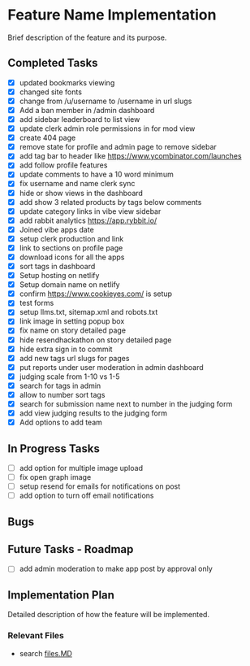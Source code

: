 # Feature Name Implementation

Brief description of the feature and its purpose.

## Completed Tasks

- [x] updated bookmarks viewing
- [x] changed site fonts
- [x] change from /u/username to /username in url slugs
- [x] Add a ban member in /admin dashboard
- [x] add sidebar leaderboard to list view
- [x] update clerk admin role permissions in for mod view
- [x] create 404 page
- [x] remove state for profile and admin page to remove sidebar
- [x] add tag bar to header like https://www.ycombinator.com/launches
- [x] add follow profile features
- [x] update comments to have a 10 word minimum
- [x] fix username and name clerk sync
- [x] hide or show views in the dashboard
- [x] add show 3 related products by tags below comments
- [x] update category links in vibe view sidebar
- [x] add rabbit analytics https://app.rybbit.io/
- [x] Joined vibe apps date
- [x] setup clerk production and link
- [x] link to sections on profile page
- [x] download icons for all the apps
- [x] sort tags in dashboard
- [x] Setup hosting on netlify
- [x] Setup domain name on netlify
- [x] confirm https://www.cookieyes.com/ is setup
- [x] test forms
- [x] setup llms.txt, sitemap.xml and robots.txt
- [x] link image in setting popup box
- [x] fix name on story detailed page
- [x] hide resendhackathon on story detailed page
- [x] hide extra sign in to commit
- [x] add new tags url slugs for pages
- [x] put reports under user moderation in admin dashboard
- [x] judging scale from 1-10 vs 1-5
- [x] search for tags in admin
- [x] allow to number sort tags
- [x] search for submission name next to number in the judging form
- [x] add view judging results to the judging form
- [x] Add options to add team

## In Progress Tasks

- [ ] add option for multiple image upload
- [ ] fix open graph image
- [ ] setup resend for emails for notifications on post
- [ ] add option to turn off email notifications

## Bugs

## Future Tasks - Roadmap

- [ ] add admin moderation to make app post by approval only

## Implementation Plan

Detailed description of how the feature will be implemented.

### Relevant Files

- search [files.MD](files.MD)
